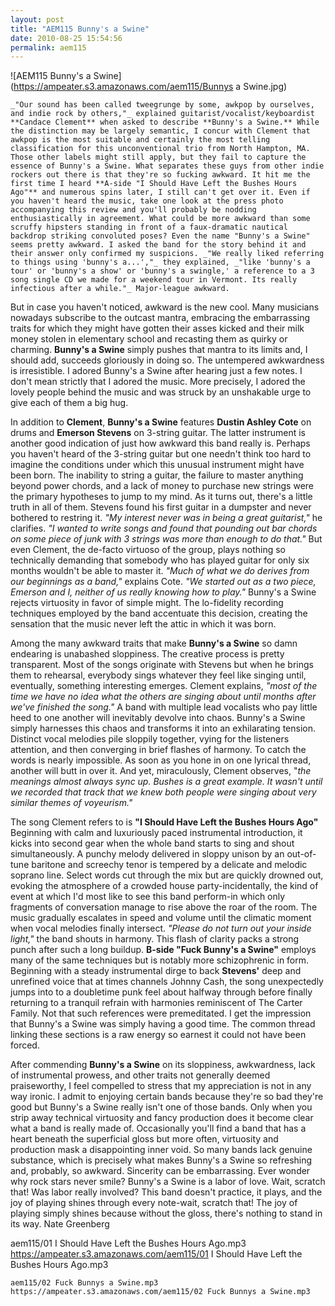 ```yaml
---
layout: post
title: "AEM115 Bunny's a Swine"
date: 2010-08-25 15:54:56
permalink: aem115
---
```

![AEM115 Bunny's a Swine](https://ampeater.s3.amazonaws.com/aem115/Bunnys a Swine.jpg)

    _"Our sound has been called tweegrunge by some, awkpop by ourselves, and indie rock by others,"_ explained guitarist/vocalist/keyboardist **Candace Clement** when asked to describe **Bunny's a Swine.** While the distinction may be largely semantic, I concur with Clement that awkpop is the most suitable and certainly the most telling classification for this unconventional trio from North Hampton, MA. Those other labels might still apply, but they fail to capture the essence of Bunny's a Swine. What separates these guys from other indie rockers out there is that they're so fucking awkward. It hit me the first time I heard **A-side "I Should Have Left the Bushes Hours Ago"** and numerous spins later, I still can't get over it. Even if you haven't heard the music, take one look at the press photo accompanying this review and you'll probably be nodding enthusiastically in agreement. What could be more awkward than some scruffy hipsters standing in front of a faux-dramatic nautical backdrop striking convoluted poses? Even the name "Bunny's a Swine" seems pretty awkward. I asked the band for the story behind it and their answer only confirmed my suspicions. _"We really liked referring to things using 'bunny's a...',"_ they explained, _"like 'bunny's a tour' or 'bunny's a show' or 'bunny's a swingle,' a reference to a 3 song single CD we made for a weekend tour in Vermont. Its really infectious after a while."_ Major-league awkward.

But in case you haven't noticed, awkward is the new cool. Many musicians nowadays subscribe to the outcast mantra, embracing the embarrassing traits for which they might have gotten their asses kicked and their milk money stolen in elementary school and recasting them as quirky or charming. **Bunny's a Swine** simply pushes that mantra to its limits and, I should add, succeeds gloriously in doing so. The untempered awkwardness is irresistible. I adored Bunny's a Swine after hearing just a few notes. I don't mean strictly that I adored the music. More precisely, I adored the lovely people behind the music and was struck by an unshakable urge to give each of them a big hug.

In addition to **Clement**, **Bunny's a Swine** features **Dustin Ashley Cote** on drums and **Emerson Stevens** on 3-string guitar. The latter instrument is another good indication of just how awkward this band really is. Perhaps you haven't heard of the 3-string guitar but one needn't think too hard to imagine the conditions under which this unusual instrument might have been born. The inability to string a guitar, the failure to master anything beyond power chords, and a lack of money to purchase new strings were the primary hypotheses to jump to my mind. As it turns out, there's a little truth in all of them. Stevens found his first guitar in a dumpster and never bothered to restring it. _"My interest never was in being a great guitarist,"_ he clarifies. _"I wanted to write songs and found that pounding out bar chords on some piece of junk with 3 strings was more than enough to do that."_ But even Clement, the de-facto virtuoso of the group, plays nothing so technically demanding that somebody who has played guitar for only six months wouldn't be able to master it. _"Much of what we do derives from our beginnings as a band,"_ explains Cote. _"We started out as a two piece, Emerson and I, neither of us really knowing how to play."_ Bunny's a Swine rejects virtuosity in favor of simple might. The lo-fidelity recording techniques employed by the band accentuate this decision, creating the sensation that the music never left the attic in which it was born.

Among the many awkward traits that make **Bunny's a Swine** so damn endearing is unabashed sloppiness. The creative process is pretty transparent. Most of the songs originate with Stevens but when he brings them to rehearsal, everybody sings whatever they feel like singing until, eventually, something interesting emerges. Clement explains, _"most of the time we have no idea what the others are singing about until months after we've finished the song."_ A band with multiple lead vocalists who pay little heed to one another will inevitably devolve into chaos. Bunny's a Swine simply harnesses this chaos and transforms it into an exhilarating tension. Distinct vocal melodies pile sloppily together, vying for the listeners attention, and then converging in brief flashes of harmony. To catch the words is nearly impossible. As soon as you hone in on one lyrical thread, another will butt in over it. And yet, miraculously, Clement observes, "_the meanings almost always sync up. Bushes is a great example. It wasn't until we recorded that track that we knew both people were singing about very similar themes of voyeurism."_

The song Clement refers to is **"I Should Have Left the Bushes Hours Ago"** Beginning with calm and luxuriously paced instrumental introduction, it kicks into second gear when the whole band starts to sing and shout simultaneously. A punchy melody delivered in sloppy unison by an out-of-tune baritone and screechy tenor is tempered by a delicate and melodic soprano line. Select words cut through the mix but are quickly drowned out, evoking the atmosphere of a crowded house party-incidentally, the kind of event at which I'd most like to see this band perform-in which only fragments of conversation manage to rise above the roar of the room. The music gradually escalates in speed and volume until the climatic moment when vocal melodies finally intersect. _"Please do not turn out your inside light,"_ the band shouts in harmony. This flash of clarity packs a strong punch after such a long buildup. **B-side "Fuck Bunny's a Swine"** employs many of the same techniques but is notably more schizophrenic in form. Beginning with a steady instrumental dirge to back **Stevens'** deep and unrefined voice that at times channels Johnny Cash, the song unexpectedly jumps into to a doubletime punk feel about halfway through before finally returning to a tranquil refrain with harmonies reminiscent of The Carter Family. Not that such references were premeditated. I get the impression that Bunny's a Swine was simply having a good time. The common thread linking these sections is a raw energy so earnest it could not have been forced.

After commending **Bunny's a Swine** on its sloppiness, awkwardness, lack of instrumental prowess, and other traits not generally deemed praiseworthy, I feel compelled to stress that my appreciation is not in any way ironic. I admit to enjoying certain bands because they're so bad they're good but Bunny's a Swine really isn't one of those bands. Only when you strip away technical virtuosity and fancy production does it become clear what a band is really made of. Occasionally you'll find a band that has a heart beneath the superficial gloss but more often, virtuosity and production mask a disappointing inner void. So many bands lack genuine substance, which is precisely what makes Bunny's a Swine so refreshing and, probably, so awkward. Sincerity can be embarrassing. Ever wonder why rock stars never smile? Bunny's a Swine is a labor of love. Wait, scratch that! Was labor really involved? This band doesn't practice, it plays, and the joy of playing shines through every note-wait, scratch that! The joy of playing simply shines because without the gloss, there's nothing to stand in its way. Nate Greenberg
  
  aem115/01 I Should Have Left the Bushes Hours Ago.mp3
    https://ampeater.s3.amazonaws.com/aem115/01 I Should Have Left the Bushes Hours Ago.mp3
    
    aem115/02 Fuck Bunnys a Swine.mp3
    https://ampeater.s3.amazonaws.com/aem115/02 Fuck Bunnys a Swine.mp3
    
    